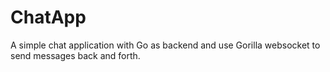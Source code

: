 # ChatApp
A simple chat application with Go as backend and use Gorilla websocket to send messages back and forth.
